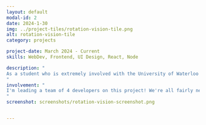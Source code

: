 ```yaml
---
layout: default
modal-id: 2
date: 2024-1-30
img: ../project-tiles/rotation-vision-tile.png
alt: rotation-vision-tile
category: projects

project-date: March 2024 - Current
skills: WebDev, Frontend, UI Design, React, Node

description: "
As a student who is extremely involved with the University of Waterloo volleyball community, I often find myself explaining and customizing rotations to other players. Rotation Vision is a volleyball team-planning web app in development which helps visualize volleyball rotations. The app is designed to help users customize, plan, and share legal volleyball rotations.
"
involvement: "
I'm leading a team of 4 developers on this project! We're all fairly new to development, but I'm excited to take on more responsibility and see a project through from start to finish. I contributed to a significant portion of the Rotation Vision UI in Figma which we've just started building out the frontend using React!
"
screenshot: screenshots/rotation-vision-screenshot.png


---
```

